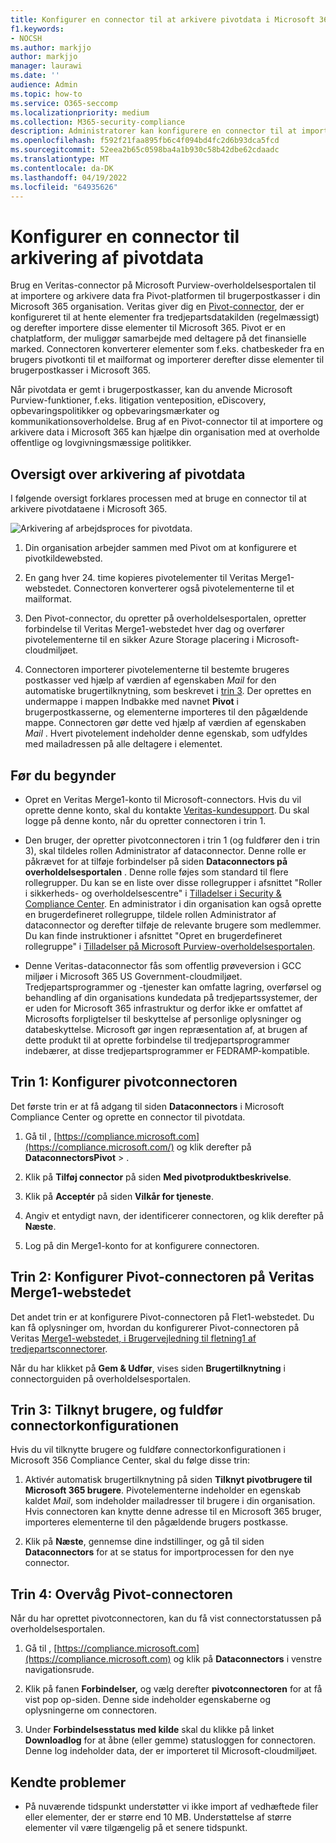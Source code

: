 ```yaml
---
title: Konfigurer en connector til at arkivere pivotdata i Microsoft 365
f1.keywords:
- NOCSH
ms.author: markjjo
author: markjjo
manager: laurawi
ms.date: ''
audience: Admin
ms.topic: how-to
ms.service: O365-seccomp
ms.localizationpriority: medium
ms.collection: M365-security-compliance
description: Administratorer kan konfigurere en connector til at importere og arkivere pivotdata fra Veritas i Microsoft 365. Med denne connector kan du arkivere data fra tredjepartsdatakilder i Microsoft 365 så du kan bruge funktioner til overholdelse af angivne standarder, f.eks. juridisk bevarelse, indholdssøgning og opbevaringspolitikker til at administrere din organisations tredjepartsdata.
ms.openlocfilehash: f592f21faa895fb6c4f094bd4fc2d6b93dca5fcd
ms.sourcegitcommit: 52eea2b65c0598ba4a1b930c58b42dbe62cdaadc
ms.translationtype: MT
ms.contentlocale: da-DK
ms.lasthandoff: 04/19/2022
ms.locfileid: "64935626"
---
```

# <a name="set-up-a-connector-to-archive-pivot-data"></a>Konfigurer en connector til arkivering af pivotdata

Brug en Veritas-connector på Microsoft Purview-overholdelsesportalen til at importere og arkivere data fra Pivot-platformen til brugerpostkasser i din Microsoft 365 organisation. Veritas giver dig en [Pivot-connector](https://globanet.com/pivot/), der er konfigureret til at hente elementer fra tredjepartsdatakilden (regelmæssigt) og derefter importere disse elementer til Microsoft 365. Pivot er en chatplatform, der muliggør samarbejde med deltagere på det finansielle marked. Connectoren konverterer elementer som f.eks. chatbeskeder fra en brugers pivotkonti til et mailformat og importerer derefter disse elementer til brugerpostkasser i Microsoft 365.

Når pivotdata er gemt i brugerpostkasser, kan du anvende Microsoft Purview-funktioner, f.eks. litigation venteposition, eDiscovery, opbevaringspolitikker og opbevaringsmærkater og kommunikationsoverholdelse. Brug af en Pivot-connector til at importere og arkivere data i Microsoft 365 kan hjælpe din organisation med at overholde offentlige og lovgivningsmæssige politikker.

## <a name="overview-of-archiving-pivot-data"></a>Oversigt over arkivering af pivotdata

I følgende oversigt forklares processen med at bruge en connector til at arkivere pivotdataene i Microsoft 365.

![Arkivering af arbejdsproces for pivotdata.](../media/PivotConnectorWorkflow.png)

1. Din organisation arbejder sammen med Pivot om at konfigurere et pivotkildewebsted.

2. En gang hver 24. time kopieres pivotelementer til Veritas Merge1-webstedet. Connectoren konverterer også pivotelementerne til et mailformat.

3. Den Pivot-connector, du opretter på overholdelsesportalen, opretter forbindelse til Veritas Merge1-webstedet hver dag og overfører pivotelementerne til en sikker Azure Storage placering i Microsoft-cloudmiljøet.

4. Connectoren importerer pivotelementerne til bestemte brugeres postkasser ved hjælp af værdien af egenskaben *Mail* for den automatiske brugertilknytning, som beskrevet i [trin 3](#step-3-map-users-and-complete-the-connector-setup). Der oprettes en undermappe i mappen Indbakke med navnet **Pivot** i brugerpostkasserne, og elementerne importeres til den pågældende mappe. Connectoren gør dette ved hjælp af værdien af egenskaben *Mail* . Hvert pivotelement indeholder denne egenskab, som udfyldes med mailadressen på alle deltagere i elementet.

## <a name="before-you-begin"></a>Før du begynder

- Opret en Veritas Merge1-konto til Microsoft-connectors. Hvis du vil oprette denne konto, skal du kontakte [Veritas-kundesupport](https://www.veritas.com/content/support/). Du skal logge på denne konto, når du opretter connectoren i trin 1.

- Den bruger, der opretter pivotconnectoren i trin 1 (og fuldfører den i trin 3), skal tildeles rollen Administrator af dataconnector. Denne rolle er påkrævet for at tilføje forbindelser på siden **Dataconnectors på overholdelsesportalen** . Denne rolle føjes som standard til flere rollegrupper. Du kan se en liste over disse rollegrupper i afsnittet "Roller i sikkerheds- og overholdelsescentre" i [Tilladelser i Security & Compliance Center](../security/office-365-security/permissions-in-the-security-and-compliance-center.md#roles-in-the-security--compliance-center). En administrator i din organisation kan også oprette en brugerdefineret rollegruppe, tildele rollen Administrator af dataconnector og derefter tilføje de relevante brugere som medlemmer. Du kan finde instruktioner i afsnittet "Opret en brugerdefineret rollegruppe" i [Tilladelser på Microsoft Purview-overholdelsesportalen](microsoft-365-compliance-center-permissions.md#create-a-custom-role-group).

- Denne Veritas-dataconnector fås som offentlig prøveversion i GCC miljøer i Microsoft 365 US Government-cloudmiljøet. Tredjepartsprogrammer og -tjenester kan omfatte lagring, overførsel og behandling af din organisations kundedata på tredjepartssystemer, der er uden for Microsoft 365 infrastruktur og derfor ikke er omfattet af Microsofts forpligtelser til beskyttelse af personlige oplysninger og databeskyttelse. Microsoft gør ingen repræsentation af, at brugen af dette produkt til at oprette forbindelse til tredjepartsprogrammer indebærer, at disse tredjepartsprogrammer er FEDRAMP-kompatible.

## <a name="step-1-set-up-the-pivot-connector"></a>Trin 1: Konfigurer pivotconnectoren

Det første trin er at få adgang til siden **Dataconnectors** i Microsoft Compliance Center og oprette en connector til pivotdata.

1. Gå til , [https://compliance.microsoft.com](https://compliance.microsoft.com/) og klik derefter på **DataconnectorsPivot** > .

2. Klik på **Tilføj connector** på siden **Med pivotproduktbeskrivelse**.

3. Klik på **Acceptér** på siden **Vilkår for tjeneste**.

4. Angiv et entydigt navn, der identificerer connectoren, og klik derefter på **Næste**.

5. Log på din Merge1-konto for at konfigurere connectoren.

## <a name="step-2-configure-the-pivot-connector-on-the-veritas-merge1-site"></a>Trin 2: Konfigurer Pivot-connectoren på Veritas Merge1-webstedet

Det andet trin er at konfigurere Pivot-connectoren på Flet1-webstedet. Du kan få oplysninger om, hvordan du konfigurerer Pivot-connectoren på Veritas [Merge1-webstedet, i Brugervejledning til fletning1 af tredjepartsconnectorer](https://docs.ms.merge1.globanetportal.com/Merge1%20Third-Party%20Connectors%20Pivot%20User%20Guide%20.pdf).

Når du har klikket på **Gem & Udfør**, vises siden **Brugertilknytning** i connectorguiden på overholdelsesportalen.

## <a name="step-3-map-users-and-complete-the-connector-setup"></a>Trin 3: Tilknyt brugere, og fuldfør connectorkonfigurationen

Hvis du vil tilknytte brugere og fuldføre connectorkonfigurationen i Microsoft 356 Compliance Center, skal du følge disse trin:

1. Aktivér automatisk brugertilknytning på siden **Tilknyt pivotbrugere til Microsoft 365 brugere**. Pivotelementerne indeholder en egenskab kaldet *Mail*, som indeholder mailadresser til brugere i din organisation. Hvis connectoren kan knytte denne adresse til en Microsoft 365 bruger, importeres elementerne til den pågældende brugers postkasse.

2. Klik på **Næste**, gennemse dine indstillinger, og gå til siden **Dataconnectors** for at se status for importprocessen for den nye connector.

## <a name="step-4-monitor-the-pivot-connector"></a>Trin 4: Overvåg Pivot-connectoren

Når du har oprettet pivotconnectoren, kan du få vist connectorstatussen på overholdelsesportalen.

1. Gå til , [https://compliance.microsoft.com](https://compliance.microsoft.com) og klik på **Dataconnectors** i venstre navigationsrude.

2. Klik på fanen **Forbindelser,** og vælg derefter **pivotconnectoren** for at få vist pop op-siden. Denne side indeholder egenskaberne og oplysningerne om connectoren.

3. Under **Forbindelsesstatus med kilde** skal du klikke på linket **Downloadlog** for at åbne (eller gemme) statusloggen for connectoren. Denne log indeholder data, der er importeret til Microsoft-cloudmiljøet.

## <a name="known-issues"></a>Kendte problemer

- På nuværende tidspunkt understøtter vi ikke import af vedhæftede filer eller elementer, der er større end 10 MB. Understøttelse af større elementer vil være tilgængelig på et senere tidspunkt.